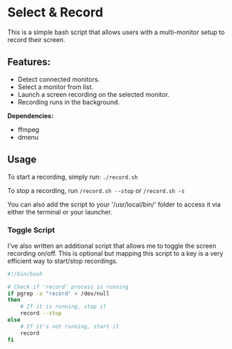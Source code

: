 # Select & Record

This is a simple bash script that allows users with a multi-monitor setup to 
record their screen.

## Features:
  - Detect connected monitors.
  - Select a monitor from list.
  - Launch a screen recording on the selected monitor.
  - Recording runs in the background.

**Dependencies:**  
  - ffmpeg
  - dmenu

## Usage

To start a recording, simply run: `./record.sh`

To stop a recording, run `/record.sh --stop` or `/record.sh -s`

You can also add the script to your '/usr/local/bin/' folder to access it via 
either the terminal or your launcher.

### Toggle Script 
I've also written an additional script that allows me to toggle the screen 
recording on/off. This is optional but mapping this script to a key is a very 
efficient way to start/stop recordings. 

```sh
#!/bin/bash

# Check if 'record' process is running
if pgrep -x "record" > /dev/null
then
    # If it is running, stop it
    record --stop
else
    # If it's not running, start it
    record
fi

```
